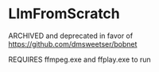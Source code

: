 # LlmFromScratch

ARCHIVED and deprecated in favor of https://github.com/dmsweetser/bobnet

REQUIRES ffmpeg.exe and ffplay.exe to run
